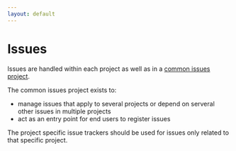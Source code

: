 ```yaml
---
layout: default
---
```

# Issues #
Issues are handled within each project as well as in a [common issues project](https://github.com/brailleapps/issues/issues). 


The common issues project exists to:
- manage issues that apply to several projects or depend on serveral other issues in multiple projects
- act as an entry point for end users to register issues

The project specific issue trackers should be used for issues only related to that specific project.
